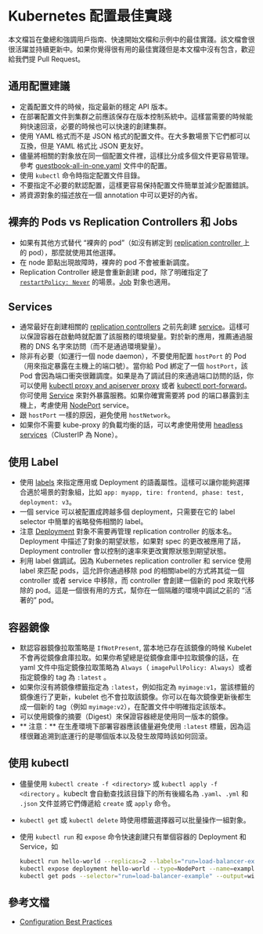 # Kubernetes 配置最佳實踐

本文檔旨在彙總和強調用戶指南、快速開始文檔和示例中的最佳實踐。該文檔會很很活躍並持續更新中。如果你覺得很有用的最佳實踐但是本文檔中沒有包含，歡迎給我們提 Pull Request。

## 通用配置建議

- 定義配置文件的時候，指定最新的穩定 API 版本。
- 在部署配置文件到集群之前應該保存在版本控制系統中。這樣當需要的時候能夠快速回滾，必要的時候也可以快速的創建集群。
- 使用 YAML 格式而不是 JSON 格式的配置文件。在大多數場景下它們都可以互換，但是 YAML 格式比 JSON 更友好。
- 儘量將相關的對象放在同一個配置文件裡，這樣比分成多個文件更容易管理。參考 [guestbook-all-in-one.yaml](https://github.com/kubernetes/examples/blob/master/guestbook/all-in-one/guestbook-all-in-one.yaml) 文件中的配置。
- 使用 `kubectl` 命令時指定配置文件目錄。
- 不要指定不必要的默認配置，這樣更容易保持配置文件簡單並減少配置錯誤。
- 將資源對象的描述放在一個 annotation 中可以更好的內省。


## 裸奔的 Pods vs Replication Controllers 和 Jobs

- 如果有其他方式替代 “裸奔的 pod”（如沒有綁定到 [replication controller ](https://kubernetes.io/docs/user-guide/replication-controller) 上的 pod），那麼就使用其他選擇。
- 在 node 節點出現故障時，裸奔的 pod 不會被重新調度。
- Replication Controller 總是會重新創建 pod，除了明確指定了 [`restartPolicy: Never`](https://kubernetes.io/docs/concepts/workloads/pods/pod-lifecycle/#restart-policy) 的場景。[Job](https://kubernetes.io/docs/concepts/jobs/run-to-completion-finite-workloads/) 對象也適用。


## Services

- 通常最好在創建相關的 [replication controllers](https://kubernetes.io/docs/concepts/workloads/controllers/replicationcontroller/) 之前先創建 [service](https://kubernetes.io/docs/concepts/services-networking/service/)。這樣可以保證容器在啟動時就配置了該服務的環境變量。對於新的應用，推薦通過服務的 DNS 名字來訪問（而不是通過環境變量）。
- 除非有必要（如運行一個 node daemon），不要使用配置 `hostPort` 的 Pod（用來指定暴露在主機上的端口號）。當你給 Pod 綁定了一個 `hostPort`，該 Pod 會因為端口衝突很難調度。如果是為了調試目的來通過端口訪問的話，你可以使用 [kubectl proxy and apiserver proxy](https://kubernetes.io/docs/tasks/access-kubernetes-api/http-proxy-access-api/) 或者 [kubectl port-forward](https://kubernetes.io/docs/tasks/access-application-cluster/port-forward-access-application-cluster/)。你可使用 [Service](https://kubernetes.io/docs/concepts/services-networking/service/) 來對外暴露服務。如果你確實需要將 pod 的端口暴露到主機上，考慮使用 [NodePort](https://kubernetes.io/docs/user-guide/services/#type-nodeport) service。
- 跟 `hostPort` 一樣的原因，避免使用 `hostNetwork`。
- 如果你不需要 kube-proxy 的負載均衡的話，可以考慮使用使用 [headless services](https://kubernetes.io/docs/user-guide/services/#headless-services)（ClusterIP 為 None）。

## 使用 Label

- 使用 [labels](https://kubernetes.io/docs/user-guide/labels/) 來指定應用或 Deployment 的語義屬性。這樣可以讓你能夠選擇合適於場景的對象組，比如 `app: myapp, tire: frontend, phase: test, deployment: v3`。
- 一個 service 可以被配置成跨越多個 deployment，只需要在它的 label selector 中簡單的省略發佈相關的 label。
- 注意 [Deployment](https://kubernetes.io/docs/concepts/workloads/controllers/deployment/) 對象不需要再管理 replication controller 的版本名。Deployment 中描述了對象的期望狀態，如果對 spec 的更改被應用了話，Deployment controller 會以控制的速率來更改實際狀態到期望狀態。
- 利用 label 做調試。因為 Kubernetes replication controller 和 service 使用 label 來匹配 pods，這允許你通過移除 pod 的相關label的方式將其從一個 controller 或者 service 中移除，而 controller 會創建一個新的 pod 來取代移除的 pod。這是一個很有用的方式，幫你在一個隔離的環境中調試之前的 “活著的” pod。

## 容器鏡像

- 默認容器鏡像拉取策略是 `IfNotPresent`, 當本地已存在該鏡像的時候 Kubelet 不會再從鏡像倉庫拉取。如果你希望總是從鏡像倉庫中拉取鏡像的話，在 yaml 文件中指定鏡像拉取策略為 `Always`（ `imagePullPolicy: Always`）或者指定鏡像的 tag 為 `:latest` 。
- 如果你沒有將鏡像標籤指定為 `:latest`，例如指定為 `myimage:v1`，當該標籤的鏡像進行了更新，kubelet 也不會拉取該鏡像。你可以在每次鏡像更新後都生成一個新的 tag（例如 `myimage:v2`），在配置文件中明確指定該版本。
- 可以使用鏡像的摘要（Digest）來保證容器總是使用同一版本的鏡像。
- ** 注意：** 在生產環境下部署容器應該儘量避免使用 `:latest` 標籤，因為這樣很難追溯到底運行的是哪個版本以及發生故障時該如何回滾。

## 使用 kubectl

- 儘量使用 `kubectl create -f <directory>` 或 `kubectl apply -f <directory` 。kubeclt 會自動查找該目錄下的所有後綴名為 `.yaml`、`.yml` 和 `.json` 文件並將它們傳遞給 `create` 或 `apply` 命令。

- `kubectl get` 或 `kubectl delete` 時使用標籤選擇器可以批量操作一組對象。

- 使用 `kubectl run` 和 `expose` 命令快速創建只有單個容器的 Deployment 和 Service，如

  ```sh
  kubectl run hello-world --replicas=2 --labels="run=load-balancer-example" --image=gcr.io/google-samples/node-hello:1.0  --port=8080
  kubectl expose deployment hello-world --type=NodePort --name=example-service
  kubectl get pods --selector="run=load-balancer-example" --output=wide
  ```

## 參考文檔

- [Configuration Best Practices](https://kubernetes.io/docs/concepts/configuration/overview/)

